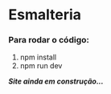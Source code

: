 # Esmalteria 


### Para rodar o código:

1. npm install
2. npm run dev

**_Site ainda em construção..._**
